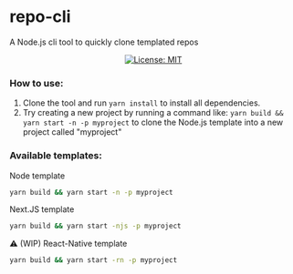 # repo-cli

A Node.js cli tool to quickly clone templated repos

<div align="center">

  <a href="">[![License: MIT](https://img.shields.io/badge/License-MIT-yellow.svg?color=blue)](https://opensource.org/licenses/MIT)</a>

</div>

### How to use:
1. Clone the tool and run `yarn install` to install all dependencies.
2. Try creating a new project by running a command like: `yarn build && yarn start -n -p myproject` to clone the Node.js template into a new project called "myproject"


### Available templates:

Node template 
```sh
yarn build && yarn start -n -p myproject
```

Next.JS template 
```sh 
yarn build && yarn start -njs -p myproject
```

:warning: (WIP) React-Native template 
```sh
yarn build && yarn start -rn -p myproject
```
